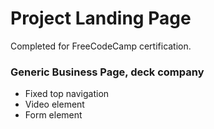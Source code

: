 # Project Landing Page
Completed for FreeCodeCamp certification.

### Generic Business Page, deck company
* Fixed top navigation
* Video element
* Form element
